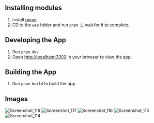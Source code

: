 ## Installing modules

1. Install [pnpm](https://pnpm.io/installation)
2. CD to the `web` folder and run `pnpm i`, wait for it to complete.

## Developing the App

1. Run `pnpm dev`
2. Open [http://localhost:3000](http://localhost:3000) in your browser to view the app.

## Building the App

1. Run `pnpm build` to build the app.

## Images

![Screenshot_119](https://github.com/user-attachments/assets/8794bd91-321e-44fb-adc5-3e67ee221ef0)
![Screenshot_117](https://github.com/user-attachments/assets/905f42f0-1e52-4825-9141-478328b02e87)
![Screenshot_116](https://github.com/user-attachments/assets/644b3dd7-c0a0-4a52-89e2-f2706d7a17ee)
![Screenshot_115](https://github.com/user-attachments/assets/06882753-7452-43c7-8a5e-065de5d11d23)
![Screenshot_114](https://github.com/user-attachments/assets/b8b19eb6-d612-4b54-b9e3-44a036b41a59)
